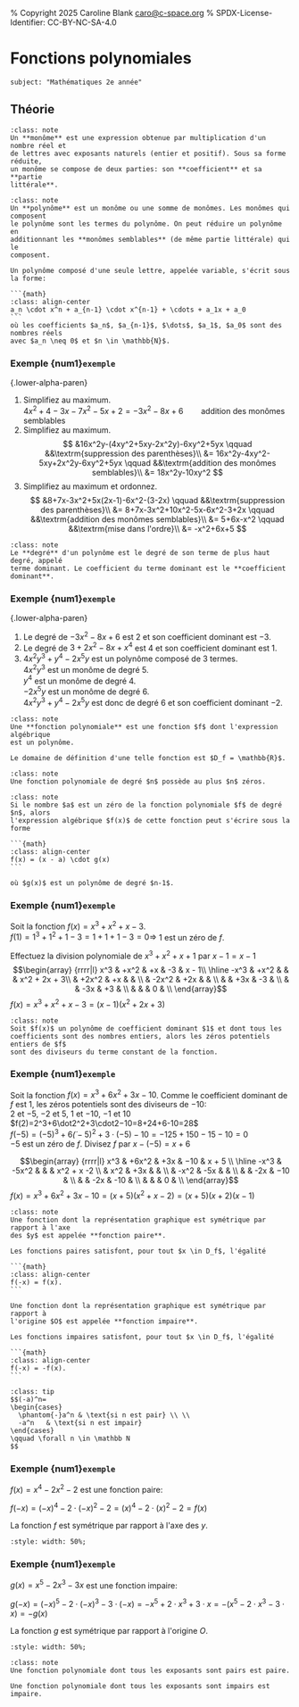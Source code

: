 % Copyright 2025 Caroline Blank <caro@c-space.org>
% SPDX-License-Identifier: CC-BY-NC-SA-4.0

# Fonctions polynomiales

```{metadata}
subject: "Mathématiques 2e année"
```

## Théorie

```{admonition} Définition
:class: note
Un **monôme** est une expression obtenue par multiplication d'un nombre réel et
de lettres avec exposants naturels (entier et positif). Sous sa forme réduite,
un monôme se compose de deux parties: son **coefficient** et sa **partie
littérale**.
```

````{admonition} Définition
:class: note
Un **polynôme** est un monôme ou une somme de monômes. Les monômes qui composent
le polynôme sont les termes du polynôme. On peut réduire un polynôme en
additionnant les **monômes semblables** (de même partie littérale) qui le
composent.

Un polynôme composé d'une seule lettre, appelée variable, s'écrit sous la forme:

```{math}
:class: align-center
a_n \cdot x^n + a_{n-1} \cdot x^{n-1} + \cdots + a_1x + a_0
```
où les coefficients $a_n$, $a_{n-1}$, $\dots$, $a_1$, $a_0$ sont des nombres réels
avec $a_n \neq 0$ et $n \in \mathbb{N}$.
````

### Exemple {num1}`exemple`

{.lower-alpha-paren}
1.  Simplifiez au maximum.\
    $4x^2+4-3x-7x^2-5x+2=-3x^2-8x+6 \qquad \textrm{addition des monômes semblables}$
2.  Simplifiez au maximum.\
    $$
    &16x^2y-(4xy^2+5xy-2x^2y)-6xy^2+5yx \qquad &&\textrm{suppression des parenthèses}\\
    &= 16x^2y-4xy^2-5xy+2x^2y-6xy^2+5yx \qquad &&\textrm{addition des monômes semblables}\\
    &= 18x^2y-10xy^2
    $$
3.  Simplifiez au maximum et ordonnez.\
    $$
    &8+7x-3x^2+5x(2x-1)-6x^2-(3-2x)  \qquad &&\textrm{suppression des parenthèses}\\
    &= 8+7x-3x^2+10x^2-5x-6x^2-3+2x \qquad &&\textrm{addition des monômes semblables}\\
    &= 5+6x-x^2 \qquad &&\textrm{mise dans l'ordre}\\
    &= -x^2+6x+5
    $$


```{admonition} Définition
:class: note
Le **degré** d'un polynôme est le degré de son terme de plus haut degré, appelé
terme dominant. Le coefficient du terme dominant est le **coefficient
dominant**.
```

### Exemple {num1}`exemple`

{.lower-alpha-paren}
1.  Le degré de $-3x^2-8x+6$ est $2$ et son coefficient dominant est $-3$.
2.  Le degré de $3+2x^2-8x+x^4$ est $4$ et son coefficient dominant est $1$.
3.  $4x^2y^3+y^4-2x^5y$ est un polynôme composé de 3 termes.\
    $4x^2y^3$ est un monôme de degré $5$.\
    $y^4$ est un monôme de degré $4$.\
    $-2x^5y$ est un monôme de degré $6$.\
    $4x^2y^3+y^4-2x^5y$ est donc de degré $6$ et son coefficient dominant $-2$.

```{admonition} Définition
:class: note
Une **fonction polynomiale** est une fonction $f$ dont l'expression algébrique
est un polynôme.

Le domaine de définition d'une telle fonction est $D_f = \mathbb{R}$.
```

```{admonition} Théorème
:class: note
Une fonction polynomiale de degré $n$ possède au plus $n$ zéros.
```

````{admonition} Théorème
:class: note
Si le nombre $a$ est un zéro de la fonction polynomiale $f$ de degré $n$, alors
l'expression algébrique $f(x)$ de cette fonction peut s'écrire sous la forme

```{math}
:class: align-center
f(x) = (x - a) \cdot g(x)
```

où $g(x)$ est un polynôme de degré $n-1$.
````

### Exemple {num1}`exemple`

Soit la fonction $f(x)=x^3+x^2+x-3$.\
$f(1)=1^3+1^2+1-3=1+1+1-3=0 \Longrightarrow$ $1$ est un zéro de $f$.

Effectuez la division polynomiale de $x^3+x^2+x+1$ par $x-1=x-1$
$$\begin{array}
 {rrrr|l}  x^3  & +x^2  &  +x   &  -3   &  x - 1\\
 \hline
           -x^3 & +x^2  &       &        &  x^2 + 2x + 3\\
                & +2x^2 &  +x   &        &               \\
                & -2x^2 &  +2x  &        &               \\
                &       &  +3x  &   -3   &               \\
                &       &  -3x  &   +3   &               \\
                &       &       &   0    &               \\
\end{array}$$
$f(x)=x^3+x^2+x-3 =(x-1)(x^2+2x+3)$

```{admonition} Théorème
:class: note
Soit $f(x)$ un polynôme de coefficient dominant $1$ et dont tous les
coefficients sont des nombres entiers, alors les zéros potentiels entiers de $f$
sont des diviseurs du terme constant de la fonction.
```

### Exemple {num1}`exemple`

Soit la fonction $f(x)=x^3+6x^2+3x−10$.
Comme le coefficient dominant de $f$ est $1$, les zéros potentiels sont des
diviseurs de $-10$:\
$2$ et $-5$, $-2$ et $5$, $1$ et $-10$, $-1$ et $10$\
$f(2)=2^3+6\dot2^2+3\cdot2−10=8+24+6-10=28$\
$f(-5)=(-5)^3+6\dot(-5)^2+3\cdot(-5)−10=-125+150-15-10=0$\
$-5$ est un zéro de $f$. Divisez $f$ par $x-(-5)=x+6$


$$\begin{array}
 {rrrr|l}  x^3  & +6x^2  &  +3x  &  −10   &  x + 5        \\
 \hline
           -x^3 & -5x^2  &       &        &  x^2 + x -2  \\
                &   x^2  &  +3x  &        &               \\
                &  -x^2  &  -5x  &        &               \\
                &        &  -2x  &  −10   &               \\
                &        &  -2x  &  -10   &               \\
                &        &       &    0   &               \\
\end{array}$$
$f(x)=x^3+6x^2+3x−10=(x+5)(x^2+x-2)=(x+5)(x+2)(x-1)$

````{admonition} Définition
:class: note
Une fonction dont la représentation graphique est symétrique par rapport à l'axe
des $y$ est appelée **fonction paire**.

Les fonctions paires satisfont, pour tout $x \in D_f$, l'égalité

```{math}
:class: align-center
f(-x) = f(x).
```

Une fonction dont la représentation graphique est symétrique par rapport à
l'origine $O$ est appelée **fonction impaire**.

Les fonctions impaires satisfont, pour tout $x \in D_f$, l'égalité

```{math}
:class: align-center
f(-x) = -f(x).
```
````

```{admonition} Rappel
:class: tip
$$(-a)^n=
\begin{cases}
  \phantom{-}a^n & \text{si n est pair} \\ \\
  -a^n   & \text{si n est impair}
\end{cases}
\qquad \forall n \in \mathbb N
$$
```

### Exemple {num1}`exemple`

$f(x) = x^4-2x^2-2$ est une fonction paire:

$f(-x) = (-x)^4-2\cdot(-x)^2-2 = (x)^4-2\cdot(x)^2-2=f(x)$

La fonction $f$ est symétrique par rapport à l'axe des $y$.

```{jsxgraph} fct-paire
:style: width: 50%;
```

### Exemple {num1}`exemple`

$g(x) = x^5-2x^3-3x$ est une fonction impaire:

$g(-x) = (-x)^5-2\cdot(-x)^3-3\cdot(-x)=-x^5+2\cdot x^3+3\cdot x=-(x^5-2\cdot x^3-3\cdot x)=-g(x)$

La fonction $g$ est symétrique par rapport à l'origine $O$.

```{jsxgraph} fct-impaire
:style: width: 50%;
```

<script type="module">
const [{initBoard, JXG}] = await tdoc.imports('tdoc/jsxgraph.js');

const attrs = {
    boundingBox: [-5.2, 5.2, 5.2, -5.2], axis: true, grid: true,
    defaultAxes: {
        x: {ticks: {drawLabels: true, insertTicks: false, ticksDistance: 1, minorTicks: 1}},
        y: {ticks: {drawLabels: true, insertTicks: false, ticksDistance: 1, minorTicks: 1}},
    },
    grid: {majorStep: 1},
    defaults: {
        functiongraph: {strokeWidth: 2},
    },
};
initBoard('fct-paire', attrs, board => {
    const f = x => x ** 4 - 2 * x ** 2 - 2;
    board.create('functiongraph', [f]);
});
initBoard('fct-impaire', attrs, board => {
    const g = x => x ** 5 - 2 * x ** 3 - 3 * x;
    board.create('functiongraph', [g]);
});
</script>


```{admonition} Théorème
:class: note
Une fonction polynomiale dont tous les exposants sont pairs est paire.

Une fonction polynomiale dont tous les exposants sont impairs est impaire.
```
